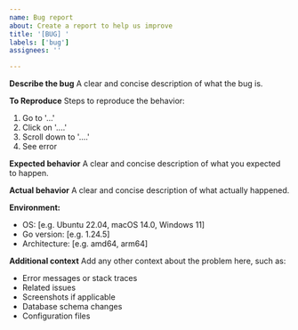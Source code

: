 ```yaml
---
name: Bug report
about: Create a report to help us improve
title: '[BUG] '
labels: ['bug']
assignees: ''

---
```


**Describe the bug**
A clear and concise description of what the bug is.

**To Reproduce**
Steps to reproduce the behavior:
1. Go to '...'
2. Click on '....'
3. Scroll down to '....'
4. See error

**Expected behavior**
A clear and concise description of what you expected to happen.

**Actual behavior**
A clear and concise description of what actually happened.

**Environment:**
 - OS: [e.g. Ubuntu 22.04, macOS 14.0, Windows 11]
 - Go version: [e.g. 1.24.5]
 - Architecture: [e.g. amd64, arm64]

**Additional context**
Add any other context about the problem here, such as:
- Error messages or stack traces
- Related issues
- Screenshots if applicable
- Database schema changes
- Configuration files
